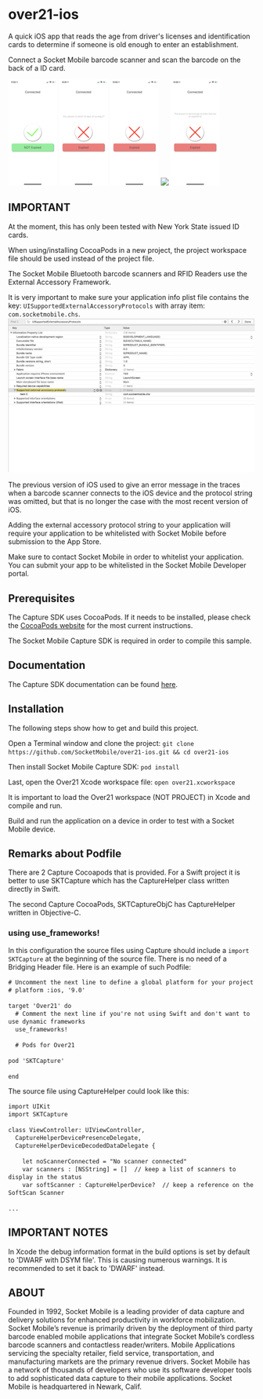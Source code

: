# over21-ios
A quick iOS app that reads the age from driver's licenses and identification cards to determine if someone is old enough to enter an establishment. 

Connect a Socket Mobile barcode scanner and scan the barcode on the back of a ID card.

<p float="left">
  <img src="/img/old_enough_not_expired.png" width="100" />
  <img src="/img/within_10_days_expired.png" width="100" /> 
  <img src="/img/not_old_enough_expired.png" width="100" />
  <img src="/img/not_old_enough_not expired.png" width="100" /> 
  <img src="/img/old_enough_expired.PNG" width="100" />
  
</p>


## IMPORTANT
At the moment, this has only been tested with New York State issued ID cards.

When using/installing CocoaPods in a new project, the project workspace file should be used instead of the project file.

The Socket Mobile Bluetooth barcode scanners and RFID Readers use the External Accessory Framework.

It is very important to make sure your application info plist file contains the key: `UISupportedExternalAccessoryProtocols` with array item: `com.socketmobile.chs`.
![Project Settings](./img/Over21ProjectSettings.png "Over21 Project Settings")

The previous version of iOS used to give an error message in the traces when a barcode scanner connects to the iOS device and the protocol string was omitted, but that is no longer the case with the most recent version of iOS.

Adding the external accessory protocol string to your application will require your application to be whitelisted with Socket Mobile before submission to the App Store.

Make sure to contact Socket Mobile in order to whitelist your application.  You can submit your app to be whitelisted in the Socket Mobile Developer portal.

## Prerequisites
The Capture SDK uses CocoaPods. If it needs to be installed, please check the [CocoaPods website](https://cocoapods.org/ "CocoaPods Homepage") for the most current instructions.

The Socket Mobile Capture SDK is required in order to compile this sample.

## Documentation
The Capture SDK documentation can be found [here](https://docs.socketmobile.com/capture/ios/en/latest/swift.html "Capture SDK documentation").

## Installation
The following steps show how to get and build this project.

Open a Terminal window and clone the project:
`git clone https://github.com/SocketMobile/over21-ios.git && cd over21-ios`

Then install Socket Mobile Capture SDK:
`pod install`

Last, open the Over21 Xcode workspace file:
`open over21.xcworkspace`

It is important to load the Over21 workspace (NOT PROJECT) in Xcode and compile and run.

Build and run the application on a device in order to test with a Socket Mobile device.

## Remarks about Podfile
There are 2 Capture Cocoapods that is provided. For a Swift project it is better to use SKTCapture which has the CaptureHelper class written directly in Swift.

The second Capture CocoaPods, SKTCaptureObjC has CaptureHelper written in Objective-C.

### using use_frameworks!
In this configuration the source files using Capture should include a
`import SKTCapture` at the beginning of the source file.
There is no need of a Bridging Header file.
Here is an example of such Podfile:
```
# Uncomment the next line to define a global platform for your project
# platform :ios, '9.0'

target 'Over21' do
  # Comment the next line if you're not using Swift and don't want to use dynamic frameworks
  use_frameworks!

  # Pods for Over21

pod 'SKTCapture'

end

```

The source file using CaptureHelper could look like this:
```
import UIKit
import SKTCapture

class ViewController: UIViewController,
  CaptureHelperDevicePresenceDelegate,
  CaptureHelperDeviceDecodedDataDelegate {
  
    let noScannerConnected = "No scanner connected"
    var scanners : [NSString] = []  // keep a list of scanners to display in the status
    var softScanner : CaptureHelperDevice?  // keep a reference on the SoftScan Scanner

...
```

## IMPORTANT NOTES
In Xcode the debug information format in the build options is set by default to
'DWARF with DSYM file'. This is causing numerous warnings. It is recommended to
set it back to 'DWARF' instead.




## ABOUT
Founded in 1992, Socket Mobile is a leading provider of data capture and delivery solutions for
enhanced productivity in workforce mobilization. Socket Mobile’s revenue is primarily driven by
the deployment of third party barcode enabled mobile applications that integrate Socket Mobile’s
cordless barcode scanners and contactless reader/writers. Mobile Applications servicing the specialty
retailer, field service, transportation, and manufacturing markets are the primary revenue drivers.
Socket Mobile has a network of thousands of developers who use its software developer tools to add
sophisticated data capture to their mobile applications. Socket Mobile is headquartered in Newark, Calif.
